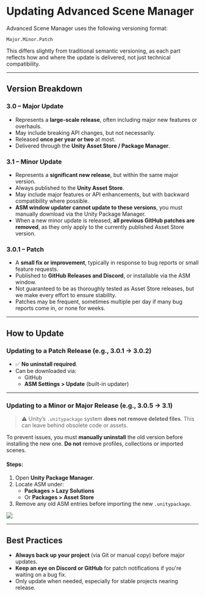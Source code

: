 # Updating Advanced Scene Manager

Advanced Scene Manager uses the following versioning format:

```
Major.Minor.Patch
```

This differs slightly from traditional semantic versioning, as each part reflects how and where the update is delivered, not just technical compatibility.


---

## Version Breakdown

### **3.0 – Major Update**

- Represents a **large-scale release**, often including major new features or overhauls.
- May include breaking API changes, but not necessarily.
- Released **once per year or two** at most.
- Delivered through the **Unity Asset Store / Package Manager**.

### **3.1 – Minor Update**

- Represents a **significant new release**, but within the same major version.
- Always published to the **Unity Asset Store**.
- May include major features or API enhancements, but with backward compatibility where possible.
- **ASM window updater cannot update to these versions**, you must manually download via the Unity Package Manager.
- When a new minor update is released, **all previous GitHub patches are removed**, as they only apply to the currently published Asset Store version.

### **3.0.1 – Patch**

- A **small fix or improvement**, typically in response to bug reports or small feature requests.
- Published to **GitHub Releases and Discord**, or installable via the ASM window.
- Not guaranteed to be as thoroughly tested as Asset Store releases, but we make every effort to ensure stability.
- Patches may be frequent, sometimes multiple per day if many bug reports come in, or none for weeks.


---

## How to Update

### Updating to a Patch Release (e.g., 3.0.1 → 3.0.2)

- ✅ **No uninstall required**.
- Can be downloaded via:
    - GitHub
    - **ASM Settings > Update** (built-in updater)


---

### Updating to a Minor or Major Release (e.g., 3.0.5 → 3.1)

> ⚠️ Unity’s `.unitypackage` system **does not remove deleted files**. This can leave behind obsolete code or assets.

To prevent issues, you must **manually uninstall** the old version before installing the new one. **Do not** remove profiles, collections or imported scenes.

#### Steps:

1. Open **Unity Package Manager**.
2. Locate ASM under:
    - **Packages > Lazy Solutions**
    - Or **Packages > Asset Store**
3. Remove any old ASM entries before importing the new `.unitypackage`.


![](/image/package-manager.png)


---

## Best Practices

- **Always back up your project** (via Git or manual copy) before major updates.
- **Keep an eye on Discord or GitHub** for patch notifications if you're waiting on a bug fix.
- Only update when needed, especially for stable projects nearing release.